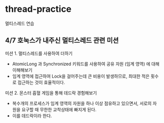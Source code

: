 # thread-practice
멀티스레드 연습

## 4/7 호눅스가 내주신 멀티스레드 관련 미션

미션 1. 멀티스레드를 사용하여 더하기

- AtomicLong 과 Synchronized 키워드를 사용하여 공유 자원 (임계 영역) 에 대해 이해해보기
- 임계 영역에 접근하여 Lock을 걸어주는데 큰 비용이 발생하므로, 최대한 적은 횟수로 접근하는 것이 효율적이다.

미션 2. 몬스터 흡혈 게임을 통해 데드락 경험해보기

- 복수개의 프로세스가 임계 영역의 자원을 하나 이상 점유하고 있으면서, 서로의 자원을 요구할 때 무한한 교착상태에 빠지게 된다.
- 이를 데드락이라 한다.

